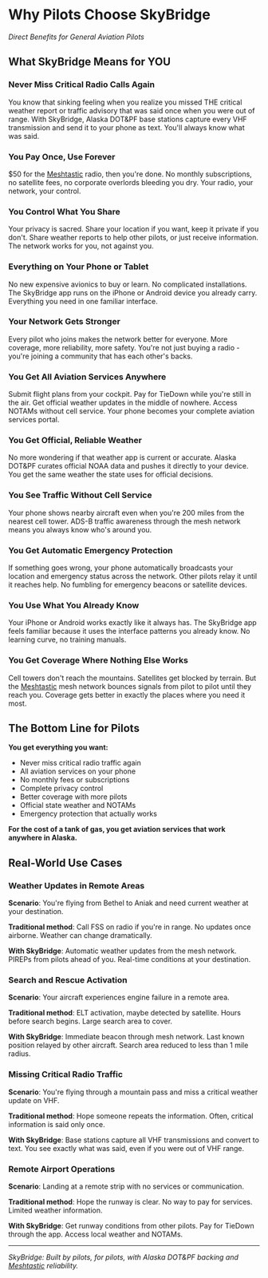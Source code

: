 # Why Pilots Choose SkyBridge
*Direct Benefits for General Aviation Pilots*

## What SkyBridge Means for YOU

### Never Miss Critical Radio Calls Again
You know that sinking feeling when you realize you missed THE critical weather report or traffic advisory that was said once when you were out of range. With SkyBridge, Alaska DOT&PF base stations capture every VHF transmission and send it to your phone as text. You'll always know what was said.

### You Pay Once, Use Forever  
$50 for the [Meshtastic](https://meshtastic.org) radio, then you're done. No monthly subscriptions, no satellite fees, no corporate overlords bleeding you dry. Your radio, your network, your control.

### You Control What You Share
Your privacy is sacred. Share your location if you want, keep it private if you don't. Share weather reports to help other pilots, or just receive information. The network works for you, not against you.

### Everything on Your Phone or Tablet
No new expensive avionics to buy or learn. No complicated installations. The SkyBridge app runs on the iPhone or Android device you already carry. Everything you need in one familiar interface.

### Your Network Gets Stronger
Every pilot who joins makes the network better for everyone. More coverage, more reliability, more safety. You're not just buying a radio - you're joining a community that has each other's backs.

### You Get All Aviation Services Anywhere
Submit flight plans from your cockpit. Pay for TieDown while you're still in the air. Get official weather updates in the middle of nowhere. Access NOTAMs without cell service. Your phone becomes your complete aviation services portal.

### You Get Official, Reliable Weather
No more wondering if that weather app is current or accurate. Alaska DOT&PF curates official NOAA data and pushes it directly to your device. You get the same weather the state uses for official decisions.

### You See Traffic Without Cell Service
Your phone shows nearby aircraft even when you're 200 miles from the nearest cell tower. ADS-B traffic awareness through the mesh network means you always know who's around you.

### You Get Automatic Emergency Protection
If something goes wrong, your phone automatically broadcasts your location and emergency status across the network. Other pilots relay it until it reaches help. No fumbling for emergency beacons or satellite devices.

### You Use What You Already Know
Your iPhone or Android works exactly like it always has. The SkyBridge app feels familiar because it uses the interface patterns you already know. No learning curve, no training manuals.

### You Get Coverage Where Nothing Else Works
Cell towers don't reach the mountains. Satellites get blocked by terrain. But the [Meshtastic](https://meshtastic.org) mesh network bounces signals from pilot to pilot until they reach you. Coverage gets better in exactly the places where you need it most.

## The Bottom Line for Pilots

**You get everything you want:**
- Never miss critical radio traffic again
- All aviation services on your phone
- No monthly fees or subscriptions  
- Complete privacy control
- Better coverage with more pilots
- Official state weather and NOTAMs
- Emergency protection that actually works

**For the cost of a tank of gas, you get aviation services that work anywhere in Alaska.**

## Real-World Use Cases

### Weather Updates in Remote Areas
**Scenario**: You're flying from Bethel to Aniak and need current weather at your destination.

**Traditional method**: Call FSS on radio if you're in range. No updates once airborne. Weather can change dramatically.

**With SkyBridge**: Automatic weather updates from the mesh network. PIREPs from pilots ahead of you. Real-time conditions at your destination.

### Search and Rescue Activation  
**Scenario**: Your aircraft experiences engine failure in a remote area.

**Traditional method**: ELT activation, maybe detected by satellite. Hours before search begins. Large search area to cover.

**With SkyBridge**: Immediate beacon through mesh network. Last known position relayed by other aircraft. Search area reduced to less than 1 mile radius.

### Missing Critical Radio Traffic
**Scenario**: You're flying through a mountain pass and miss a critical weather update on VHF.

**Traditional method**: Hope someone repeats the information. Often, critical information is said only once.

**With SkyBridge**: Base stations capture all VHF transmissions and convert to text. You see exactly what was said, even if you were out of VHF range.

### Remote Airport Operations
**Scenario**: Landing at a remote strip with no services or communication.

**Traditional method**: Hope the runway is clear. No way to pay for services. Limited weather information.

**With SkyBridge**: Get runway conditions from other pilots. Pay for TieDown through the app. Access local weather and NOTAMs.

---

*SkyBridge: Built by pilots, for pilots, with Alaska DOT&PF backing and [Meshtastic](https://meshtastic.org) reliability.*
